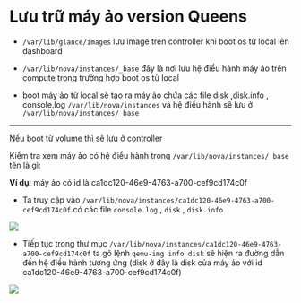 # Lưu trữ máy ảo version Queens

- `/var/lib/glance/images` lưu image trên controller khi boot os từ local lên dashboard

- `/var/lib/nova/instances/_base`  đây là nơi lưu hệ điều hành máy ảo trên compute trong trường hợp boot os từ local

- boot máy ảo từ local sẽ tạo ra máy ảo chứa các file disk ,disk.info ,  console.log `/var/lib/nova/instances` và hệ điều hành sẽ lưu ở `/var/lib/nova/instances/_base`


----------------

Nếu boot từ volume thì sẽ lưu ở controller

Kiểm tra xem máy ảo có hệ điều hành trong `/var/lib/nova/instances/_base` tên là gì:

**Ví dụ**: máy ảo có id là ca1dc120-46e9-4763-a700-cef9cd174c0f

- Ta truy cập vào `/var/lib/nova/instances/ca1dc120-46e9-4763-a700-cef9cd174c0f` có các file `console.log` , `disk` , `disk.info`

<img src="https://i.imgur.com/Rk9XAXU.png">

- Tiếp tục trong thư mục  `/var/lib/nova/instances/ca1dc120-46e9-4763-a700-cef9cd174c0f` ta gõ lệnh `qemu-img info disk` sẽ hiện ra đường dẫn đến hệ điều hành tương ứng (disk ở đây là disk của máy ảo với id ca1dc120-46e9-4763-a700-cef9cd174c0f)

<img src="https://i.imgur.com/WUF5AsV.png">
